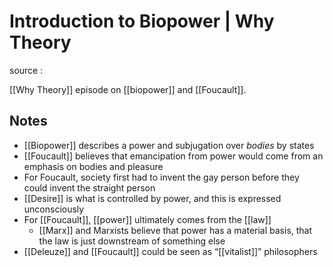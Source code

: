 # Introduction to Biopower | Why Theory

source
: 

[[Why Theory]] episode on [[biopower]] and [[Foucault]].


## Notes

-   [[Biopower]] describes a power and subjugation over _bodies_ by states
-   [[Foucault]] believes that emancipation from power would come from an emphasis on bodies and pleasure
-   For Foucault, society first had to invent the gay person before they could invent the straight person
-   [[Desire]] is what is controlled by power, and this is expressed unconsciously
-   For [[Foucault]], [[power]] ultimately comes from the [[law]]
    -   [[Marx]] and Marxists believe that power has a material basis, that the law is just downstream of something else
-   [[Deleuze]] and [[Foucault]] could be seen as &ldquo;[[vitalist]]&rdquo; philosophers
